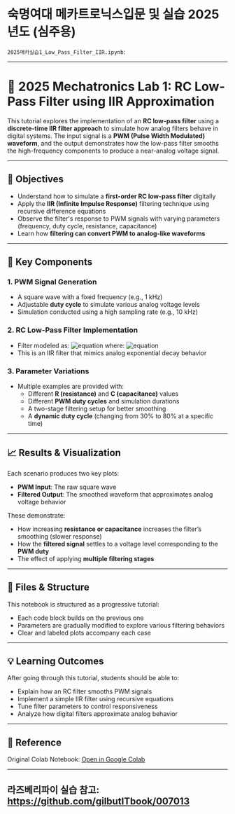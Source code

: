 # 숙명여대 메카트로닉스입문 및 실습 2025년도 (심주용)

`2025메카실습1_Low_Pass_Filter_IIR.ipynb`:


---

# 📘 2025 Mechatronics Lab 1: RC Low-Pass Filter using IIR Approximation

This tutorial explores the implementation of an **RC low-pass filter** using a **discrete-time IIR filter approach** to simulate how analog filters behave in digital systems. The input signal is a **PWM (Pulse Width Modulated) waveform**, and the output demonstrates how the low-pass filter smooths the high-frequency components to produce a near-analog voltage signal.

---

## 🧪 Objectives

- Understand how to simulate a **first-order RC low-pass filter** digitally
- Apply the **IIR (Infinite Impulse Response)** filtering technique using recursive difference equations
- Observe the filter's response to PWM signals with varying parameters (frequency, duty cycle, resistance, capacitance)
- Learn how **filtering can convert PWM to analog-like waveforms**

---

## 🔧 Key Components

### 1. **PWM Signal Generation**
- A square wave with a fixed frequency (e.g., 1 kHz)
- Adjustable **duty cycle** to simulate various analog voltage levels
- Simulation conducted using a high sampling rate (e.g., 10 kHz)

### 2. **RC Low-Pass Filter Implementation**
- Filter modeled as:
 ![equation](https://latex.codecogs.com/png.image?\dpi{150}y[n]=\alpha\cdot{}x[n]+(1-\alpha)\cdot{}y[n-1])
  where:
![equation](https://latex.codecogs.com/png.image?\dpi{150}\alpha=1/(RCf_s+1))
- This is an IIR filter that mimics analog exponential decay behavior

### 3. **Parameter Variations**
- Multiple examples are provided with:
  - Different **R (resistance)** and **C (capacitance)** values
  - Different **PWM duty cycles** and simulation durations
  - A two-stage filtering setup for better smoothing
  - A **dynamic duty cycle** (changing from 30% to 80% at a specific time)

---

## 📈 Results & Visualization

Each scenario produces two key plots:
- **PWM Input**: The raw square wave
- **Filtered Output**: The smoothed waveform that approximates analog voltage behavior

These demonstrate:
- How increasing **resistance or capacitance** increases the filter’s smoothing (slower response)
- How the **filtered signal** settles to a voltage level corresponding to the **PWM duty**
- The effect of applying **multiple filtering stages**

---

## 📂 Files & Structure

This notebook is structured as a progressive tutorial:
- Each code block builds on the previous one
- Parameters are gradually modified to explore various filtering behaviors
- Clear and labeled plots accompany each case

---

## 💡 Learning Outcomes

After going through this tutorial, students should be able to:
- Explain how an RC filter smooths PWM signals
- Implement a simple IIR filter using recursive equations
- Tune filter parameters to control responsiveness
- Analyze how digital filters approximate analog behavior

---

## 📎 Reference

Original Colab Notebook: [Open in Google Colab](https://colab.research.google.com/drive/1oaunc-yEYhClBSP3KKbjXCcU8qXStEMe)


---

라즈베리파이 실습 참고: https://github.com/gilbutITbook/007013
---

